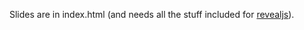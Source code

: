Slides are in index.html (and needs all the stuff included for [revealjs](http://lab.hakim.se/reveal-js/)).
